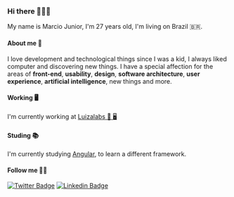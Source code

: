 ### Hi there 🧑🏻‍💻

My name is Marcio Junior, I'm 27 years old, I'm living on Brazil 🇧🇷.

#### About me 💬
I love development and technological things since I was a kid, I always liked computer and discovering new things. I have a special affection for the areas of **front-end**, **usability**, **design**, **software architecture**, **user experience**, **artificial intelligence**, new things and more.

#### Working 🖥️
I'm currently working at [Luizalabs 🧪 🖥️](https://www.instagram.com/luizalabs/?hl=en)

#### Studing 📚
I'm currently studying [Angular](https://angular.io/), to learn a different framework.

#### Follow me 🏃‍♂️
[![Twitter Badge](https://img.shields.io/badge/-Twitter-1ca0f1?style=flat-square&labelColor=1ca0f1&logo=twitter&logoColor=white&link=https://twitter.com/marciofmjr)](https://twitter.com/marciofmjr)
[![Linkedin Badge](https://img.shields.io/badge/-LinkedIn-blue?style=flat-square&logo=Linkedin&logoColor=white&link=https://www.linkedin.com/in/marciofmjr)](https://www.linkedin.com/in/marciofmjr)
